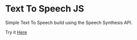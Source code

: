 # Text To Speech JS

Simple Text To Speech build using the Speech Synthesis API.

Try it [Here](https://animeshry.github.io/voice-synthesizer/)
